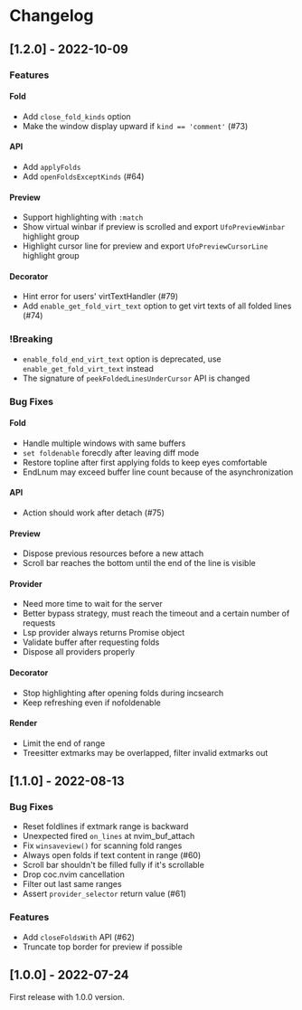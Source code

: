 # Changelog

## [1.2.0] - 2022-10-09

### Features

#### Fold

- Add `close_fold_kinds` option
- Make the window display upward if `kind == 'comment'` (#73)

#### API

- Add `applyFolds`
- Add `openFoldsExceptKinds` (#64)

#### Preview

- Support highlighting with `:match`
- Show virtual winbar if preview is scrolled and export `UfoPreviewWinbar` highlight group
- Highlight cursor line for preview and export `UfoPreviewCursorLine` highlight group

#### Decorator

- Hint error for users' virtTextHandler (#79)
- Add `enable_get_fold_virt_text` option to get virt texts of all folded lines (#74)

### !Breaking

- `enable_fold_end_virt_text` option is deprecated, use `enable_get_fold_virt_text` instead
- The signature of `peekFoldedLinesUnderCursor` API is changed

### Bug Fixes

#### Fold

- Handle multiple windows with same buffers
- `set foldenable` forecdly after leaving diff mode
- Restore topline after first applying folds to keep eyes comfortable
- EndLnum may exceed buffer line count because of the asynchronization

#### API

- Action should work after detach (#75)

#### Preview

- Dispose previous resources before a new attach
- Scroll bar reaches the bottom until the end of the line is visible

#### Provider

- Need more time to wait for the server
- Better bypass strategy, must reach the timeout and a certain number of requests
- Lsp provider always returns Promise object
- Validate buffer after requesting folds
- Dispose all providers properly

#### Decorator

- Stop highlighting after opening folds during incsearch
- Keep refreshing even if nofoldenable

#### Render

- Limit the end of range
- Treesitter extmarks may be overlapped, filter invalid extmarks out

## [1.1.0] - 2022-08-13

### Bug Fixes

- Reset foldlines if extmark range is backward
- Unexpected fired `on_lines` at nvim_buf_attach
- Fix `winsaveview()` for scanning fold ranges
- Always open folds if text content in range (#60)
- Scroll bar shouldn't be filled fully if it's scrollable
- Drop coc.nvim cancellation
- Filter out last same ranges
- Assert `provider_selector` return value (#61)

### Features

- Add `closeFoldsWith` API (#62)
- Truncate top border for preview if possible

## [1.0.0] - 2022-07-24

First release with 1.0.0 version.
